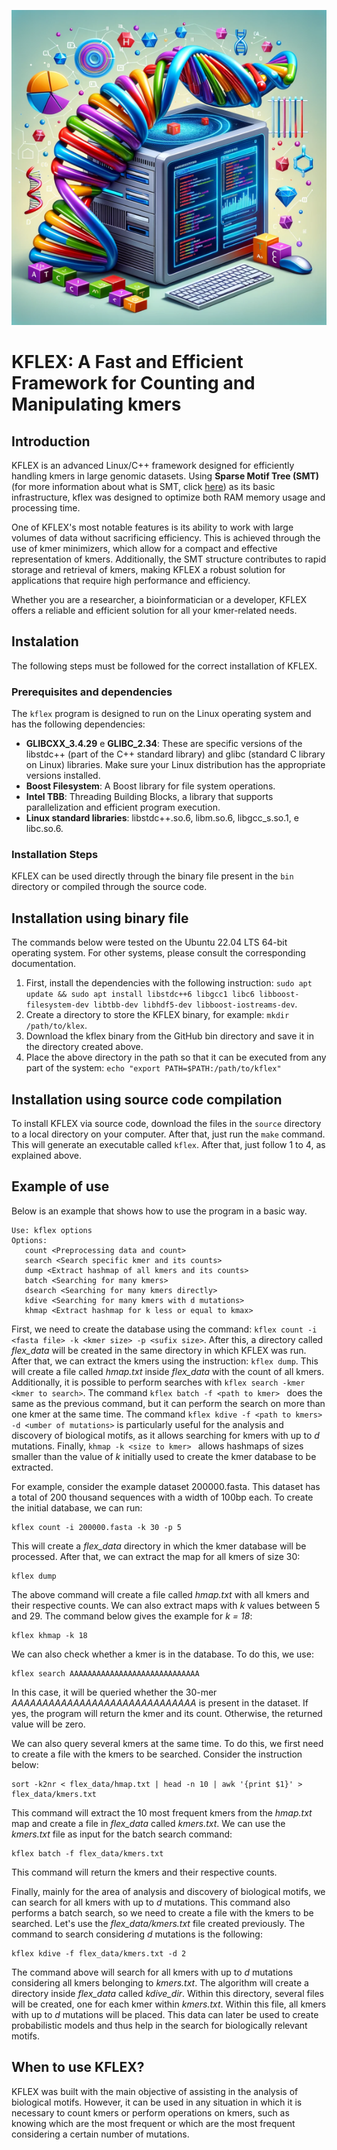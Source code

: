 ![kflex](https://github.com/jadermcg/kflex/blob/4812a42c994811125cb2acc704c88c3b1096222f/logo.png)
# KFLEX: A Fast and Efficient Framework for Counting and Manipulating kmers
## Introduction
KFLEX is an advanced Linux/C++ framework designed for efficiently handling kmers in large genomic datasets. Using **Sparse Motif Tree (SMT)** (for more information about what is SMT, click [here](https://github.com/jadermcg/smt)) as its basic infrastructure, kflex was designed to optimize both RAM memory usage and processing time.

One of KFLEX's most notable features is its ability to work with large volumes of data without sacrificing efficiency. This is achieved through the use of kmer minimizers, which allow for a compact and effective representation of kmers. Additionally, the SMT structure contributes to rapid storage and retrieval of kmers, making KFLEX a robust solution for applications that require high performance and efficiency.

Whether you are a researcher, a bioinformatician or a developer, KFLEX offers a reliable and efficient solution for all your kmer-related needs.

## Instalation
The following steps must be followed for the correct installation of KFLEX.

### Prerequisites and dependencies
The `kflex` program is designed to run on the Linux operating system and has the following dependencies:

- **GLIBCXX_3.4.29** e **GLIBC_2.34**: These are specific versions of the libstdc++ (part of the C++ standard library) and glibc (standard C library on Linux) libraries. Make sure your Linux distribution has the appropriate versions installed.
- **Boost Filesystem**: A Boost library for file system operations.
- **Intel TBB**: Threading Building Blocks, a library that supports parallelization and efficient program execution.
- **Linux standard libraries**: libstdc++.so.6, libm.so.6, libgcc_s.so.1, e libc.so.6.

### Installation Steps
KFLEX can be used directly through the binary file present in the ```bin``` directory or compiled through the source code.

## Installation using binary file
The commands below were tested on the Ubuntu 22.04 LTS 64-bit operating system. For other systems, please consult the corresponding documentation.
1) First, install the dependencies with the following instruction: ```sudo apt update && sudo apt install libstdc++6 libgcc1 libc6 libboost-filesystem-dev libtbb-dev libhdf5-dev libboost-iostreams-dev```.
2) Create a directory to store the KFLEX binary, for example: ```mkdir /path/to/klex```.
3) Download the kflex binary from the GitHub bin directory and save it in the directory created above.
4) Place the above directory in the path so that it can be executed from any part of the system: ``` echo "export PATH=$PATH:/path/to/kflex" ```
  
## Installation using source code compilation
To install KFLEX via source code, download the files in the ```source``` directory to a local directory on your computer. After that, just run the ``` make ``` command. This will generate an executable called ```kflex```. After that, just follow 1 to 4, as explained above.

## Example of use
Below is an example that shows how to use the program in a basic way.
```
Use: kflex options
Options: 
   count <Preprocessing data and count>
   search <Search specific kmer and its counts>
   dump <Extract hashmap of all kmers and its counts>
   batch <Searching for many kmers>
   dsearch <Searching for many kmers directly>
   kdive <Searching for many kmers with d mutations>
   khmap <Extract hashmap for k less or equal to kmax>
```

First, we need to create the database using the command: ``` kflex count -i <fasta file> -k <kmer size> -p <sufix size> ```.
After this, a directory called *flex_data* will be created in the same directory in which KFLEX was run. After that, we can extract the kmers using the instruction: ``` kflex dump ```. This will create a file called *hmap.txt* inside *flex_data* with the count of all kmers. Additionally, it is possible to perform searches with ``` kflex search -kmer <kmer to search> ```. The command ```kflex batch -f <path to kmer> ``` does the same as the previous command, but it can perform the search on more than one kmer at the same time. The command ``` kflex kdive -f <path to kmers> -d <umber of mutations> ``` is particularly useful for the analysis and discovery of biological motifs, as it allows searching for kmers with up to *d* mutations. Finally, ```khmap -k <size to kmer> ``` allows hashmaps of sizes smaller than the value of *k* initially used to create the kmer database to be extracted.

For example, consider the example dataset 200000.fasta. This dataset has a total of 200 thousand sequences with a width of 100bp each. To create the initial database, we can run:
```
kflex count -i 200000.fasta -k 30 -p 5
```
This will create a *flex_data* directory in which the kmer database will be processed. After that, we can extract the map for all kmers of size 30:

```
kflex dump
```
The above command will create a file called *hmap.txt* with all kmers and their respective counts. We can also extract maps with *k* values between 5 and 29. The command below gives the example for *k = 18*:

```
kflex khmap -k 18
```

We can also check whether a kmer is in the database. To do this, we use:

```
kflex search AAAAAAAAAAAAAAAAAAAAAAAAAAAAA
```
In this case, it will be queried whether the 30-mer *AAAAAAAAAAAAAAAAAAAAAAAAAAAAAA* is present in the dataset. If yes, the program will return the kmer and its count. Otherwise, the returned value will be zero.

We can also query several kmers at the same time. To do this, we first need to create a file with the kmers to be searched. Consider the instruction below:

```
sort -k2nr < flex_data/hmap.txt | head -n 10 | awk '{print $1}' > flex_data/kmers.txt
```
This command will extract the 10 most frequent kmers from the *hmap.txt* map and create a file in *flex_data* called *kmers.txt*. We can use the *kmers.txt* file as input for the batch search command:

```
kflex batch -f flex_data/kmers.txt
```

This command will return the kmers and their respective counts.

Finally, mainly for the area of analysis and discovery of biological motifs, we can search for all kmers with up to *d* mutations. This command also performs a batch search, so we need to create a file with the kmers to be searched. Let's use the *flex_data/kmers.txt* file created previously. The command to search considering *d* mutations is the following:

```
kflex kdive -f flex_data/kmers.txt -d 2
```

The command above will search for all kmers with up to *d* mutations considering all kmers belonging to *kmers.txt*. The algorithm will create a directory inside *flex_data* called *kdive_dir*. Within this directory, several files will be created, one for each kmer within *kmers.txt*. Within this file, all kmers with up to *d* mutations will be placed. This data can later be used to create probabilistic models and thus help in the search for biologically relevant motifs.

## When to use KFLEX?
KFLEX was built with the main objective of assisting in the analysis of biological motifs. However, it can be used in any situation in which it is necessary to count kmers or perform operations on kmers, such as knowing which are the most frequent or which are the most frequent considering a certain number of mutations.
